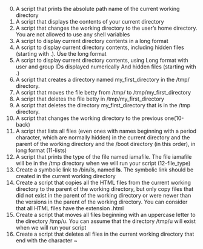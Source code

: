 0. A script that prints the absolute path name of the current working directory
1. A script that displays the contents of your current directory
2. A script that changes the working directory to the user’s home directory. You are not allowed to use any shell variables
3. A script to display current directory contents in a long format
4. A script to display current directory contents, including hidden files (starting with .). Use the long format
5. A script to display current directory contents, using Long format with user and group IDs displayed numerically And hidden files (starting with .)
6. A script that creates a directory named my_first_directory in the /tmp/ directory.
7. A script that moves the file betty from /tmp/ to /tmp/my_first_directory
8. A script that deletes the file betty in /tmp/my_first_directory
9. A script that deletes the directory my_first_directory that is in the /tmp directory.
10. A script that changes the working directory to the previous one(10-back)
11. A script that lists all files (even ones with names beginning with a period character, which are normally hidden) in the current directory and the parent of the working directory and the /boot directory (in this order), in long format (11-lists)
12. A script that prints the type of the file named iamafile. The file iamafile will be in the /tmp directory when we will run your script (12-file_type)
13. Create a symbolic link to /bin/ls, named __ls__. The symbolic link should be created in the current working directory
14. Create a script that copies all the HTML files from the current working directory to the parent of the working directory, but only copy files that did not exist in the parent of the working directory or were newer than the versions in the parent of the working directory. You can consider that all HTML files have the extension .html
15. Create a script that moves all files beginning with an uppercase letter to the directory /tmp/u. You can assume that the directory /tmp/u will exist when we will run your script
16. Create a script that deletes all files in the current working directory that end with the character ~

